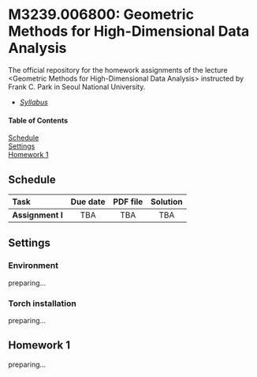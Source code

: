 # M3239.006800: Geometric Methods for High-Dimensional Data Analysis
The official repository for the homework assignments of the lecture &lt;Geometric Methods for High-Dimensional Data Analysis> instructed by Frank C. Park in Seoul National University. 

- *[Syllabus](assets/syllabus.pdf)*

#### Table of Contents  
[Schedule](#Schedule)  
[Settings](#Settings)  
[Homework 1](#Homework-1)  


## Schedule
Task                | Due date  | PDF file   | Solution
:---                |  :---:    |   :---:    | :---:
**Assignment I**    | TBA       | TBA        | TBA


## Settings
### Environment
preparing...

### Torch installation
preparing...


## Homework 1
preparing...